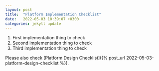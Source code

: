 ```yaml
---
layout: post
title:  "Platform Implementation Checklist"
date:   2022-05-03 10:39:07 +0300
categories: jekyll update
---
```


1. First implementation thing to check
1. Second implementation thing to check
1. Third implementation thing to check

Please also check [Platform Design Checklist]({% post_url 2022-05-03-platform-design-checklist %}).
